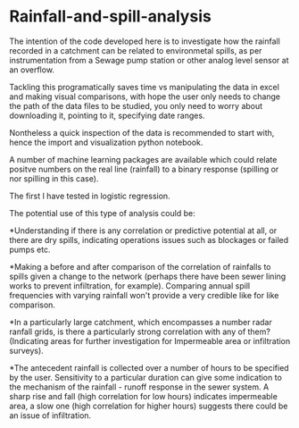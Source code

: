 # Rainfall-and-spill-analysis

The intention of the code developed here is to investigate how the rainfall recorded in a catchment can be related to environmetal spills, as per instrumentation from a Sewage pump station or other analog level sensor at an overflow. 

Tackling this programatically saves time vs manipulating the data in excel and making visual comparisons, with hope the user only needs to change the path of the data files to be studied, you only need to worry about downloading it, pointing to it, specifying date ranges.

Nontheless a quick inspection of the data is recommended to start with, hence the import and visualization python notebook.

A number of machine learning packages are available which could relate positve numbers on the real line (rainfall) to a binary response (spilling or nor spilling in this case).

The first I have tested in logistic regression.

The potential use of this type of analysis could be:

*Understanding if there is any correlation or predictive potential at all, or there are dry spills, indicating operations issues such as blockages or failed pumps etc. 

*Making a before and after comparison of the correlation of rainfalls to spills given a change to the network (perhaps there have been sewer lining works to prevent infiltration, for example). Comparing annual spill frequencies with varying rainfall won't provide a very credible like for like comparison.

*In a particularly large catchment, which encompasses a number radar ranfall grids, is there a particularly strong correlation with any of them? (Indicating areas for further investigation for Impermeable area or infiltration surveys).

*The antecedent rainfall is collected over a number of hours to be specified by the user. Sensitivity to a particular duration can give some indication to the mechanism of the rainfall - runoff response in the sewer system. A sharp rise and fall (high correlation for low hours) indicates impermeable area, a slow one (high correlation for higher hours) suggests there could be an issue of infiltration.


